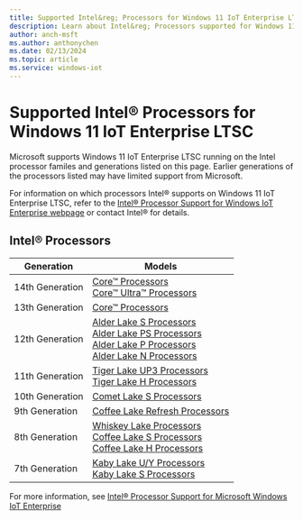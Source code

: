 ```yaml
---
title: Supported Intel&reg; Processors for Windows 11 IoT Enterprise LTSC 2024
description: Learn about Intel&reg; Processors supported for Windows 11 IoT Enterprise LTSC 2024
author: anch-msft
ms.author: anthonychen
ms.date: 02/13/2024
ms.topic: article
ms.service: windows-iot
---
```


# Supported Intel&reg; Processors for Windows 11 IoT Enterprise LTSC

Microsoft supports Windows 11 IoT Enterprise LTSC running on the Intel processor familes and generations listed on this page. Earlier generations of the processors listed may have limited support from Microsoft. 

For information on which processors Intel&reg; supports on Windows 11 IoT Enterprise LTSC, refer to the [Intel&reg; Processor Support for Windows IoT Enterprise webpage](https://www.intel.com/content/www/us/en/internet-of-things/window-processor-server-support.html) or contact Intel&reg; for details.

## Intel&reg; Processors

| Generation | Models |
|---|---|
|14th Generation | [Core&trade; Processors](https://www.intel.com/content/www/us/en/products/details/embedded-processors/core/14thgen.html)</br>[Core&trade; Ultra&trade; Processors](https://www.intel.com/content/www/us/en/products/details/embedded-processors/core-ultra.html)|
|13th Generation | [Core&trade; Processors](https://www.intel.com/content/www/us/en/products/details/embedded-processors/core/13thgenmobile.html)|
|12th Generation | [Alder Lake S Processors](https://www.intel.com/content/www/us/en/products/platforms/details/alder-lake-s.html)</br>[Alder Lake PS Processors](https://www.intel.com/content/www/us/en/products/platforms/details/alder-lake-ps.html)</br>[Alder Lake P Processors](https://www.intel.com/content/www/us/en/products/platforms/details/alder-lake-p.html)</br>[Alder Lake N Processors](https://www.intel.com/content/www/us/en/products/details/embedded-processors/atom/atomx7000e.html)|
|11th Generation | [Tiger Lake UP3 Processors](https://www.intel.com/content/www/us/en/products/platforms/details/tiger-lake-up3.html)</br>[Tiger Lake H Processors](https://www.intel.com/content/www/us/en/products/platforms/details/tiger-lake-h.html)|
|10th Generation | [Comet Lake S Processors](https://www.intel.com/content/www/us/en/products/platforms/details/comet-lake-s.html)|
|9th Generation  | [Coffee Lake Refresh Processors](https://www.intel.com/content/www/us/en/products/platforms/details/coffee-lake-refresh.html)|
|8th Generation  | [Whiskey Lake Processors](https://www.intel.com/content/www/us/en/products/platforms/details/whiskey-lake.html)</br>[Coffee Lake S Processors](https://www.intel.com/content/www/us/en/products/platforms/details/coffee-lake-s.html)</br>[Coffee Lake H Processors](https://www.intel.com/content/www/us/en/products/platforms/details/coffee-lake-h.html)|
|7th Generation  | [Kaby Lake U/Y Processors](https://www.intel.com/content/www/us/en/products/platforms/details/kaby-lake-u-y.html)</br>[Kaby Lake S Processors](https://www.intel.com/content/www/us/en/products/platforms/details/kaby-lake-s.html)|

For more information, see [Intel® Processor Support for Microsoft Windows IoT Enterprise](https://www.intel.com/content/www/us/en/internet-of-things/window-processor-server-support.html)